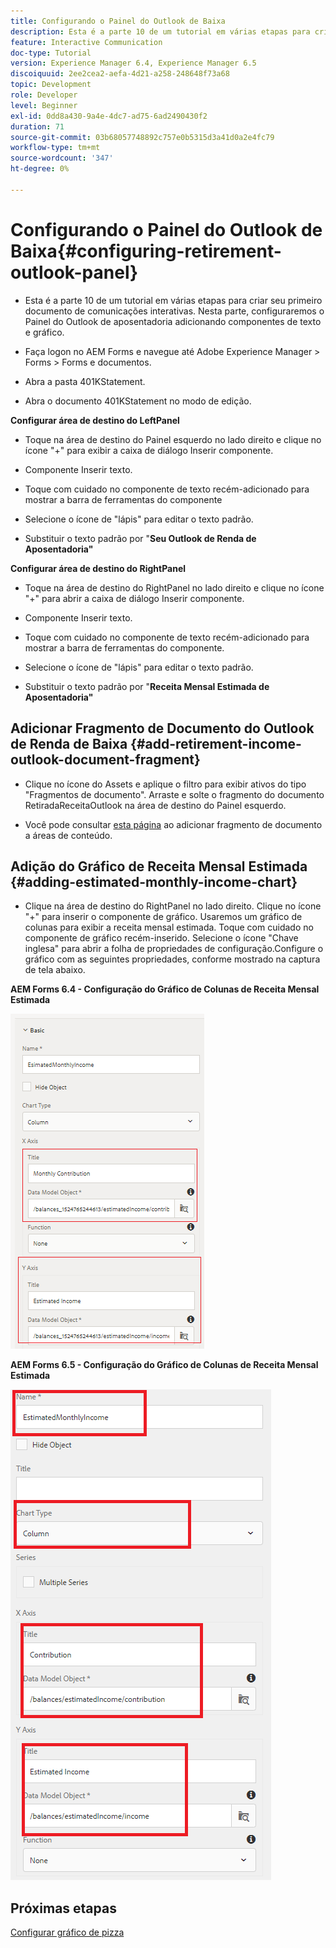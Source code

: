 ```yaml
---
title: Configurando o Painel do Outlook de Baixa
description: Esta é a parte 10 de um tutorial em várias etapas para criar seu primeiro documento de comunicações interativas. Nesta parte, configuraremos o Painel do Outlook de aposentadoria adicionando componentes de texto e gráfico.
feature: Interactive Communication
doc-type: Tutorial
version: Experience Manager 6.4, Experience Manager 6.5
discoiquuid: 2ee2cea2-aefa-4d21-a258-248648f73a68
topic: Development
role: Developer
level: Beginner
exl-id: 0dd8a430-9a4e-4dc7-ad75-6ad2490430f2
duration: 71
source-git-commit: 03b68057748892c757e0b5315d3a41d0a2e4fc79
workflow-type: tm+mt
source-wordcount: '347'
ht-degree: 0%

---
```


# Configurando o Painel do Outlook de Baixa{#configuring-retirement-outlook-panel}

* Esta é a parte 10 de um tutorial em várias etapas para criar seu primeiro documento de comunicações interativas. Nesta parte, configuraremos o Painel do Outlook de aposentadoria adicionando componentes de texto e gráfico.

* Faça logon no AEM Forms e navegue até Adobe Experience Manager > Forms > Forms e documentos.

* Abra a pasta 401KStatement.

* Abra o documento 401KStatement no modo de edição.

**Configurar área de destino do LeftPanel**

* Toque na área de destino do Painel esquerdo no lado direito e clique no ícone &quot;+&quot; para exibir a caixa de diálogo Inserir componente.

* Componente Inserir texto.

* Toque com cuidado no componente de texto recém-adicionado para mostrar a barra de ferramentas do componente

* Selecione o ícone de &quot;lápis&quot; para editar o texto padrão.

* Substituir o texto padrão por &quot;**Seu Outlook de Renda de Aposentadoria&quot;**

**Configurar área de destino do RightPanel**

* Toque na área de destino do RightPanel no lado direito e clique no ícone &quot;+&quot; para abrir a caixa de diálogo Inserir componente.

* Componente Inserir texto.

* Toque com cuidado no componente de texto recém-adicionado para mostrar a barra de ferramentas do componente.

* Selecione o ícone de &quot;lápis&quot; para editar o texto padrão.

* Substituir o texto padrão por &quot;**Receita Mensal Estimada de Aposentadoria&quot;**

## Adicionar Fragmento de Documento do Outlook de Renda de Baixa {#add-retirement-income-outlook-document-fragment}

* Clique no ícone do Assets e aplique o filtro para exibir ativos do tipo &quot;Fragmentos de documento&quot;. Arraste e solte o fragmento do documento RetiradaReceitaOutlook na área de destino do Painel esquerdo.

* Você pode consultar [esta página](https://experienceleague.adobe.com/docs/experience-manager-learn/forms/ic-web-channel-tutorial/partseven.html) ao adicionar fragmento de documento a áreas de conteúdo.

## Adição do Gráfico de Receita Mensal Estimada {#adding-estimated-monthly-income-chart}

* Clique na área de destino do RightPanel no lado direito. Clique no ícone &quot;+&quot; para inserir o componente de gráfico. Usaremos um gráfico de colunas para exibir a receita mensal estimada. Toque com cuidado no componente de gráfico recém-inserido. Selecione o ícone &quot;Chave inglesa&quot; para abrir a folha de propriedades de configuração.Configure o gráfico com as seguintes propriedades, conforme mostrado na captura de tela abaixo.

**AEM Forms 6.4 - Configuração do Gráfico de Colunas de Receita Mensal Estimada**

![formulário64](assets/estimatedmonthlyincomechart.png)

**AEM Forms 6.5 - Configuração do Gráfico de Colunas de Receita Mensal Estimada**

![formulários65](assets/estimatedmonthlyincomechart65.PNG)

## Próximas etapas

[Configurar gráfico de pizza](./parteleven.md)
